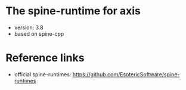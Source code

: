 # The spine-runtime for axis
* version: 3.8
* based on spine-cpp

# Reference links
* official spine-runtimes: https://github.com/EsotericSoftware/spine-runtimes
